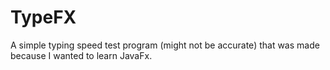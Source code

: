 # TypeFX
A simple typing speed test program (might not be accurate) that was made because I wanted to learn JavaFx.